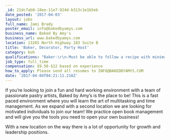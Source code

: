 ```yaml
---
_id: 21dc7ab0-18ee-11e7-924d-b313c1e1b5eb
date_posted: '2017-04-03'
layout: jobs
full_name: Jami Brady
poster_email: info@bakedbyamys.com
business_name: Baked By Amy's
business_url: www.bakedbyamys.com
location: 13265 North Highway 183 Suite B
title: 'Baker, Decorator, Party Host'
category: boh
qualifications: "Baker-\r\n-Must be able to follow a recipe with minimal direction\r\n-Outstanding customer service\r\n- Must be available evenings and weekends or early mornings\r\n-Must be able to lift 50 lbs\r\n-Minimum one year experience\r\n-Must be available to work nights and weekends\r\n\r\nDecorator-\r\n-Minimum 1 year experience\r\n-Must be able to follow orders with limited questions\r\n-Familiar with Royal Icing and Buttercream techniques\r\n-Attention to detail, going above and beyond set requirements\r\n-Excellent time Management\r\n-Must be available to work nights and weekends\r\n\r\nParty Host-\r\n-Ability to lead groups of 8-25 of all ages\r\n-Must be available to work evenings and weekends/holidays\r\n-Will create curriculum to teach decorating techniques\r\n-Comfortable with customer service"
job_type: full_time
compensation: $9.50-$12 based on experience
how_to_apply: Please send all resumes to INFO@BAKEDBYAMYS.COM
date: '2017-04-04T04:21:11.216Z'
---
```

If you’re looking to join a fun and hard working environment with a team of passionate pastry artists, Baked by Amy’s is the place to be! This is a fast paced environment where you will learn the art of multitasking and time management. As we expand with a second location we are looking for motivated individuals to join our team! We practice open book management and will give you the tools you need to open your own business! 

With a new location on the way there is  a lot of opportunity for growth and leadership positions.

